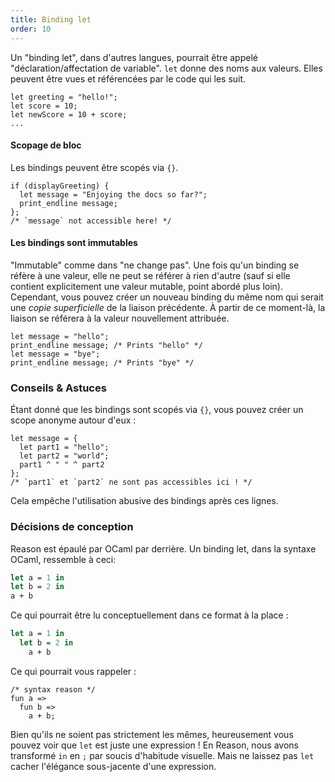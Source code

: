 ```yaml
---
title: Binding let
order: 10
---
```


Un "binding let", dans d'autres langues, pourrait être appelé "déclaration/affectation de variable". `let` donne des noms aux valeurs. Elles peuvent être vues et référencées par le code qui les suit.
```reason
let greeting = "hello!";
let score = 10;
let newScore = 10 + score;
...
```

#### Scopage de bloc

Les bindings peuvent être scopés via `{}`.

```reason
if (displayGreeting) {
  let message = "Enjoying the docs so far?";
  print_endline message;
};
/* `message` not accessible here! */
```

#### Les bindings sont immutables

"Immutable" comme dans "ne change pas". Une fois qu'un binding se réfère à une valeur, elle ne peut se référer à rien d'autre (sauf si elle contient explicitement une valeur mutable, point abordé plus loin). Cependant, vous pouvez créer un nouveau binding du même nom qui serait une *copie superficielle* de la liaison précédente. À partir de ce moment-là, la liaison se référera à la valeur nouvellement attribuée.

```reason
let message = "hello";
print_endline message; /* Prints "hello" */
let message = "bye";
print_endline message; /* Prints "bye" */
```

### Conseils & Astuces

Étant donné que les bindings sont scopés via `{}`, vous pouvez créer un scope anonyme autour d'eux :

```reason
let message = {
  let part1 = "hello";
  let part2 = "world";
  part1 ^ " " ^ part2
};
/* `part1` et `part2` ne sont pas accessibles ici ! */
```

Cela empêche l'utilisation abusive des bindings  après ces lignes.

### Décisions de conception

Reason est épaulé par OCaml par derrière. Un binding let, dans la syntaxe OCaml, ressemble à ceci:


```ocaml
let a = 1 in
let b = 2 in
a + b
```

Ce qui pourrait être lu conceptuellement dans ce format à la place :

```ocaml
let a = 1 in
  let b = 2 in
    a + b
```

Ce qui pourrait vous rappeler :

```reason
/* syntax reason */
fun a =>
  fun b =>
    a + b;
```

Bien qu'ils ne soient pas strictement les mêmes, heureusement vous pouvez voir que `let` est juste une expression ! En Reason, nous avons transformé `in` en `;` par soucis d'habitude visuelle. Mais ne laissez pas `let` cacher l'élégance sous-jacente d'une expression.
